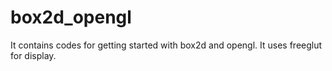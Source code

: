 # box2d_opengl
It contains codes for getting started with box2d and opengl. It uses freeglut for display.

